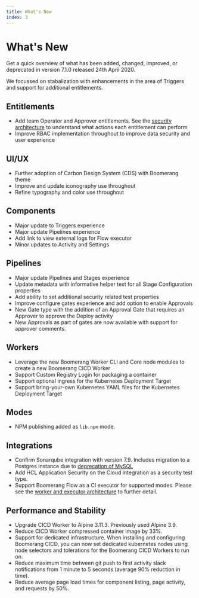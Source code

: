 ```yaml
---
title: What's New
index: 3
---
```


# What's New

Get a quick overview of what has been added, changed, improved, or deprecated in version 7.1.0 released 24th April 2020.

We focussed on stabalization with enhancements in the area of Triggers and support for additional entitlements.

## Entitlements

- Add team Operator and Approver entitlements. See the [security architecture](/boomerang-cicd/7.1.0/architecture/security-architecture) to understand what actions each entitlement can perform
- Improve RBAC implementation throughout to improve data security and user experience

## UI/UX

- Further adoption of Carbon Design System (CDS) with Boomerang theme
- Improve and update iconography use throughout
- Refine typography and color use throughout

## Components

- Major update to Triggers experience
- Major update Pipelines experience
- Add link to view external logs for Flow executor
- Minor updates to Activity and Settings

## Pipelines

- Major update Pipelines and Stages experience
- Update metadata with informative helper text for all Stage Configuration properties
- Add ability to set additional security related test properties
- Improve configure gates experience and add option to enable Approvals
- New Gate type with the addition of an Approval Gate that requires an Approver to approve the Deploy activity
- New Approvals as part of gates are now available with support for approver comments.

## Workers

- Leverage the new Boomerang Worker CLI and Core node modules to create a new Boomerang CICD Worker
- Support Custom Registry Login for packaging a container
- Support optional ingress for the Kubernetes Deployment Target
- Support bring-your-own Kubernetes YAML files for the Kubernetes Deployment Target

## Modes

- NPM publishing added as `lib.npm` mode.

## Integrations

- Confirm Sonarqube integration with version 7.9. Includes migration to a Postgres instance due to [deprecation of MySQL](https://community.sonarsource.com/t/end-of-life-of-mysql-support/8667)
- Add HCL Application Security on the Cloud integration as a security test type.
- Support Boomerang Flow as a CI executor for supported modes. Please see the [worker and executor architecture](/boomerang-cicd/7.1.0/architecture/worker-and-executor-architecture.md) to further detail.

## Performance and Stability

- Upgrade CICD Worker to Alpine 3.11.3. Previously used Alpine 3.9.
- Reduce CICD Worker compressed container image by 33%.
- Support for dedicated infrastructure. When installing and configuring Boomerang CICD, you can now set dedicated kubernetes nodes using node selectors and tolerations for the Boomerang CICD Workers to run on.
- Reduce maximum time between git push to first activity slack notifications from 1 minute to 5 seconds (average 90% reduction in time).
- Reduce average page load times for component listing, page activity, and requests by 50%.
